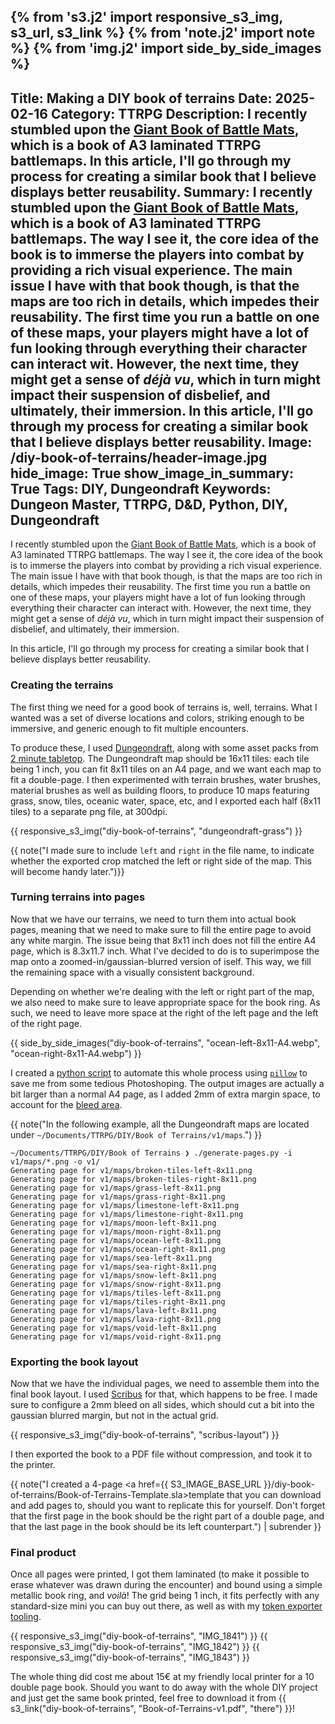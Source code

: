 {% from 's3.j2' import responsive_s3_img, s3_url, s3_link %}
{% from 'note.j2' import note %}
{% from 'img.j2' import side_by_side_images %}
---
Title: Making a DIY book of terrains
Date: 2025-02-16
Category: TTRPG
Description: I recently stumbled upon the [Giant Book of Battle Mats](https://shop.black-book-editions.fr/produit/14161/0/books-of-battlemats/big-book-of-battle-mats-vol3), which is a book of A3 laminated TTRPG battlemaps. In this article, I'll go through my process for creating a similar book that I believe displays better reusability.
Summary: I recently stumbled upon the [Giant Book of Battle Mats](https://shop.black-book-editions.fr/produit/14161/0/books-of-battlemats/big-book-of-battle-mats-vol3), which is a book of A3 laminated TTRPG battlemaps. The way I see it, the core idea of the book is to immerse the players into combat by providing a rich visual experience. The main issue I have with that book though, is that the maps are too rich in details, which impedes their reusability. The first time you run a battle on one of these maps, your players might have a lot of fun looking through everything their character can interact wit. However, the next time, they might get a sense of _déjà vu_, which in turn might impact their suspension of disbelief, and ultimately, their immersion. In this article, I'll go through my process for creating a similar book that I believe displays better reusability.
Image: /diy-book-of-terrains/header-image.jpg
hide_image: True
show_image_in_summary: True
Tags: DIY, Dungeondraft
Keywords: Dungeon Master, TTRPG, D&D, Python, DIY, Dungeondraft
---

I recently stumbled upon the [Giant Book of Battle Mats](https://shop.black-book-editions.fr/produit/14161/0/books-of-battlemats/big-book-of-battle-mats-vol3), which is a book of A3 laminated TTRPG battlemaps. The way I see it, the core idea of the book is to immerse the players into combat by providing a rich visual experience. The main issue I have with that book though, is that the maps are too rich in details, which impedes their reusability. The first time you run a battle on one of these maps, your players might have a lot of fun looking through everything their character can interact with. However, the next time, they might get a sense of _déjà vu_, which in turn might impact their suspension of disbelief, and ultimately, their immersion.

In this article, I'll go through my process for creating a similar book that I believe displays better reusability.

### Creating the terrains

The first thing we need for a good book of terrains is, well, terrains. What I wanted was a set of diverse locations and colors, striking enough to be immersive, and generic enough to fit multiple encounters.

To produce these, I used [Dungeondraft](https://dungeondraft.net/), along with some asset packs from [2 minute tabletop](https://2minutetabletop.com/product-category/map-assets/dungeondraft-assets/). The Dungeondraft map should be 16x11 tiles: each tile being 1 inch, you can fit 8x11 tiles on an A4 page, and we want each map to fit a double-page. I then experimented with terrain brushes, water brushes, material brushes as well as building floors, to produce 10 maps featuring grass, snow, tiles, oceanic water, space, etc, and I exported each half (8x11 tiles) to a separate png file, at 300dpi.

{{ responsive_s3_img("diy-book-of-terrains", "dungeondraft-grass") }}

{{ note("I made sure to include `left` and `right` in the file name, to indicate whether the exported crop matched the left or right side of the map. This will become handy later.")}}

### Turning terrains into pages

Now that we have our terrains, we need to turn them into actual book pages, meaning that we need to make sure to fill the entire page to avoid any white margin. The issue being that 8x11 inch does not fill the entire A4 page, which is 8.3x11.7 inch. What I've decided to do is to superimpose the map onto a zoomed-in/gaussian-blurred version of iself. This way, we fill the remaining space with a visually consistent background.

Depending on whether we're dealing with the left or right part of the map, we also need to make sure to leave appropriate space for the book ring. As such, we need to leave more space at the right of the left page and the left of the right page.

{{ side_by_side_images("diy-book-of-terrains", "ocean-left-8x11-A4.webp", "ocean-right-8x11-A4.webp") }}

I created a [python script](https://gist.github.com/brouberol/689b3aadda9d3476ae7b1a83d5963fc8) to automate this whole process using [`pillow`](https://pillow.readthedocs.io/en/stable/) to save me from some tedious Photoshoping. The output images are actually a bit larger than a normal A4 page, as I added 2mm of extra margin space, to account for the [bleed area](https://packoi.com/blog/bleed-and-margin-in-printing/#elementor-toc__heading-anchor-0).

{{ note("In the following example, all the Dungeondraft maps are located under `~/Documents/TTRPG/DIY/Book of Terrains/v1/maps`.") }}

```console
~/Documents/TTRPG/DIY/Book of Terrains ❯ ./generate-pages.py -i v1/maps/*.png -o v1/
Generating page for v1/maps/broken-tiles-left-8x11.png
Generating page for v1/maps/broken-tiles-right-8x11.png
Generating page for v1/maps/grass-left-8x11.png
Generating page for v1/maps/grass-right-8x11.png
Generating page for v1/maps/limestone-left-8x11.png
Generating page for v1/maps/limestone-right-8x11.png
Generating page for v1/maps/moon-left-8x11.png
Generating page for v1/maps/moon-right-8x11.png
Generating page for v1/maps/ocean-left-8x11.png
Generating page for v1/maps/ocean-right-8x11.png
Generating page for v1/maps/sea-left-8x11.png
Generating page for v1/maps/sea-right-8x11.png
Generating page for v1/maps/snow-left-8x11.png
Generating page for v1/maps/snow-right-8x11.png
Generating page for v1/maps/tiles-left-8x11.png
Generating page for v1/maps/tiles-right-8x11.png
Generating page for v1/maps/lava-left-8x11.png
Generating page for v1/maps/lava-right-8x11.png
Generating page for v1/maps/void-left-8x11.png
Generating page for v1/maps/void-right-8x11.png
```

### Exporting the book layout

Now that we have the individual pages, we need to assemble them into the final book layout. I used [Scribus](https://wiki.scribus.net/canvas/Scribus) for that, which happens to be free. I made sure to configure a 2mm bleed on all sides, which should cut a bit into the gaussian blurred margin, but not in the actual grid.

{{ responsive_s3_img("diy-book-of-terrains", "scribus-layout") }}

I then exported the book to a PDF file without compression, and took it to the printer.

{{ note("I created a 4-page <a href={{ S3_IMAGE_BASE_URL }}/diy-book-of-terrains/Book-of-Terrains-Template.sla>template</a> that you can download and  add pages to, should you want to replicate this for yourself. Don't forget that the first page in the book should be the right part of a double page, and that the last page in the book should be its left counterpart.") | subrender }}


### Final product

Once all pages were printed, I got them laminated (to make it possible to erase whatever was drawn during the encounter) and bound using a simple metallic book ring, and _voilà_!
The grid being 1 inch, it fits perfectly with any standard-size mini you can buy out there, as well as with my [token exporter tooling](https://github.com/brouberol/dnd5e-token-exporter).

{{ responsive_s3_img("diy-book-of-terrains", "IMG_1841") }}
{{ responsive_s3_img("diy-book-of-terrains", "IMG_1842") }}
{{ responsive_s3_img("diy-book-of-terrains", "IMG_1843") }}

The whole thing did cost me about 15€ at my friendly local printer for a 10 double page book. Should you want to do away with the whole DIY project and just get the same book printed, feel free to download it from {{ s3_link("diy-book-of-terrains", "Book-of-Terrains-v1.pdf", "there") }}!
